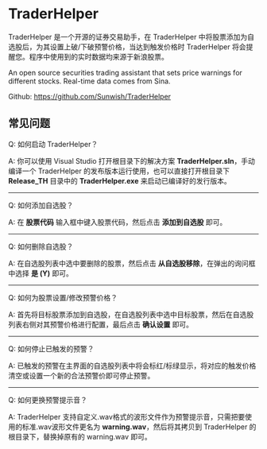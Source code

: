 # TraderHelper

TraderHelper 是一个开源的证券交易助手，在 TraderHelper 中将股票添加为自选股后，为其设置上破/下破预警价格，当达到触发价格时 TraderHelper 将会提醒您。程序中使用到的实时数据均来源于新浪股票。

An open source securities trading assistant that sets price warnings for different stocks. Real-time data comes from Sina.

Github: https://github.com/Sunwish/TraderHelper

## 常见问题

Q: 如何启动 TraderHelper？

A: 你可以使用 Visual Studio 打开根目录下的解决方案 **TraderHelper.sln**，手动编译一个 TraderHelper 的发布版本运行使用，也可以直接打开根目录下 **Release_TH** 目录中的 **TraderHelper.exe** 来启动已编译好的发行版本。

----

Q: 如何添加自选股？

A: 在 **股票代码** 输入框中键入股票代码，然后点击 **添加到自选股** 即可。

----

Q: 如何删除自选股？

A: 在自选股列表中选中要删除的股票，然后点击 **从自选股移除**，在弹出的询问框中选择 **是 (Y)** 即可。

----

Q: 如何为股票设置/修改预警价格？

A: 首先将目标股票添加到自选股，在自选股列表中选中目标股票，然后在自选股列表右侧对其预警价格进行配置，最后点击 **确认设置** 即可。

----

Q: 如何停止已触发的预警？

A: 已触发的预警在主界面的自选股列表中将会标红/标绿显示，将对应的触发价格清空或设置一个新的合法预警价即可停止预警。

----

Q: 如何更换预警提示音？

A: TraderHelper 支持自定义.wav格式的波形文件作为预警提示音，只需把要使用的标准.wav波形文件更名为 **warning.wav**，然后将其拷贝到 TraderHelper 的根目录下，替换掉原有的 warning.wav 即可。